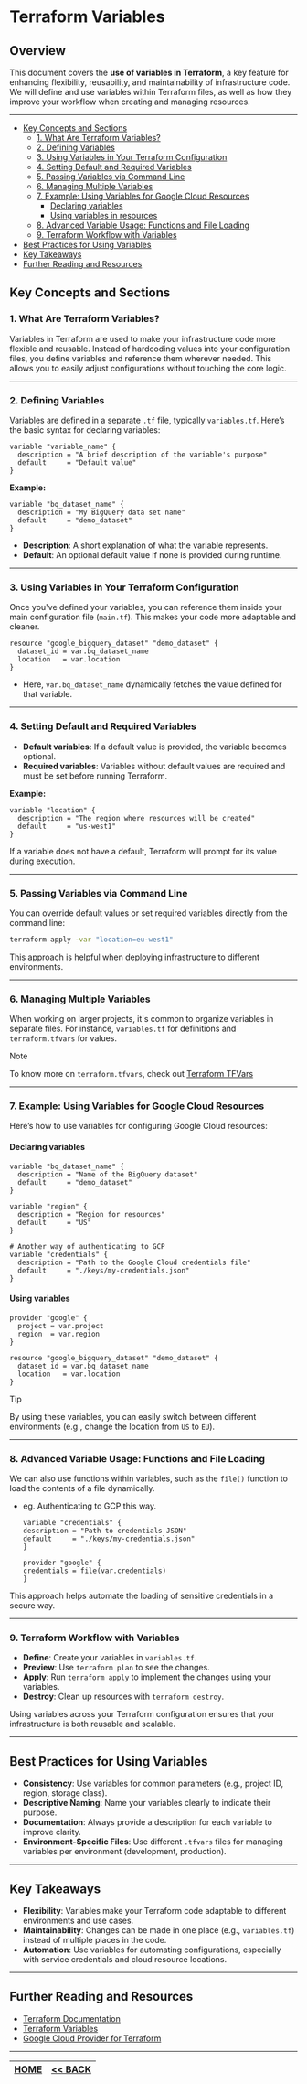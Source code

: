 # Terraform Variables

## Overview

 This document covers the **use of variables in Terraform**, a key feature for enhancing flexibility, reusability, and maintainability of infrastructure code. We will define and use variables within Terraform files, as well as how they improve your workflow when creating and managing resources.

---
- [Key Concepts and Sections](#key-concepts-and-sections)
    - [1. What Are Terraform Variables?](#1-what-are-terraform-variables)
    - [2. Defining Variables](#2-defining-variables)
    - [3. Using Variables in Your Terraform Configuration](#3-using-variables-in-your-terraform-configuration)
    - [4. Setting Default and Required Variables](#4-setting-default-and-required-variables)
    - [5. Passing Variables via Command Line](#5-passing-variables-via-command-line)
    - [6. Managing Multiple Variables](#6-managing-multiple-variables)
    - [7. Example: Using Variables for Google Cloud Resources](#7-example-using-variables-for-google-cloud-resources)
        - [Declaring variables](#declaring-variables)
        - [Using variables in resources](#using-variables-in-resources)
    - [8. Advanced Variable Usage: Functions and File Loading](#8-advanced-variable-usage-functions-and-file-loading)
    - [9. Terraform Workflow with Variables](#9-terraform-workflow-with-variables)
- [Best Practices for Using Variables](#best-practices-for-using-variables)
- [Key Takeaways](#key-takeaways)
- [Further Reading and Resources](#further-reading-and-resources)

## Key Concepts and Sections

### 1. What Are Terraform Variables?

Variables in Terraform are used to make your infrastructure code more flexible and reusable. Instead of hardcoding values into your configuration files, you define variables and reference them wherever needed. This allows you to easily adjust configurations without touching the core logic.

---

### 2. Defining Variables

Variables are defined in a separate `.tf` file, typically `variables.tf`. Here’s the basic syntax for declaring variables:

```hcl
variable "variable_name" {
  description = "A brief description of the variable's purpose"
  default     = "Default value"
}
```

**Example:**

```hcl
variable "bq_dataset_name" {
  description = "My BigQuery data set name"
  default     = "demo_dataset"
}
```

- **Description**: A short explanation of what the variable represents.
- **Default**: An optional default value if none is provided during runtime.

---

### 3. Using Variables in Your Terraform Configuration

Once you've defined your variables, you can reference them inside your main configuration file (`main.tf`). This makes your code more adaptable and cleaner.

```hcl
resource "google_bigquery_dataset" "demo_dataset" {
  dataset_id = var.bq_dataset_name
  location   = var.location
}
```

- Here, `var.bq_dataset_name` dynamically fetches the value defined for that variable.

---

### 4. Setting Default and Required Variables

- **Default variables**: If a default value is provided, the variable becomes optional.
- **Required variables**: Variables without default values are required and must be set before running Terraform.

**Example:**

```hcl
variable "location" {
  description = "The region where resources will be created"
  default     = "us-west1"
}
```

If a variable does not have a default, Terraform will prompt for its value during execution.

---

### 5. Passing Variables via Command Line

You can override default values or set required variables directly from the command line:

```bash
terraform apply -var "location=eu-west1"
```

This approach is helpful when deploying infrastructure to different environments.

---

### 6. Managing Multiple Variables

When working on larger projects, it's common to organize variables in separate files. For instance, `variables.tf` for definitions and `terraform.tfvars` for values.

> [!NOTE]
> To know more on `terraform.tfvars`, check out [Terraform TFVars](https://www.terraform.io/docs/language/values/variables.html#tfvars-files)

---

### 7. Example: Using Variables for Google Cloud Resources

Here’s how to use variables for configuring Google Cloud resources:

#### Declaring variables

```hcl
variable "bq_dataset_name" {
  description = "Name of the BigQuery dataset"
  default     = "demo_dataset"
}

variable "region" {
  description = "Region for resources"
  default     = "US"
}

# Another way of authenticating to GCP
variable "credentials" {
  description = "Path to the Google Cloud credentials file"
  default     = "./keys/my-credentials.json"
}
```

#### Using variables

```hcl
provider "google" {
  project = var.project
  region  = var.region
}
```

```hcl
resource "google_bigquery_dataset" "demo_dataset" {
  dataset_id = var.bq_dataset_name
  location   = var.location
}
```

> [!TIP]
> By using these variables, you can easily switch between different environments (e.g., change the location from `US` to `EU`).

---

### 8. Advanced Variable Usage: Functions and File Loading

We can also use functions within variables, such as the `file()` function to load the contents of a file dynamically.
- eg. Authenticating to GCP this way.

    ```hcl
    variable "credentials" {
    description = "Path to credentials JSON"
    default     = "./keys/my-credentials.json"
    }

    provider "google" {
    credentials = file(var.credentials)
    }
    ```

This approach helps automate the loading of sensitive credentials in a secure way.

---

### 9. Terraform Workflow with Variables

- **Define**: Create your variables in `variables.tf`.
- **Preview**: Use `terraform plan` to see the changes.
- **Apply**: Run `terraform apply` to implement the changes using your variables.
- **Destroy**: Clean up resources with `terraform destroy`.

Using variables across your Terraform configuration ensures that your infrastructure is both reusable and scalable.

---

## Best Practices for Using Variables

- **Consistency**: Use variables for common parameters (e.g., project ID, region, storage class).
- **Descriptive Naming**: Name your variables clearly to indicate their purpose.
- **Documentation**: Always provide a description for each variable to improve clarity.
- **Environment-Specific Files**: Use different `.tfvars` files for managing variables per environment (development, production).

---

## Key Takeaways

- **Flexibility**: Variables make your Terraform code adaptable to different environments and use cases.
- **Maintainability**: Changes can be made in one place (e.g., `variables.tf`) instead of multiple places in the code.
- **Automation**: Use variables for automating configurations, especially with service credentials and cloud resource locations.

---

## Further Reading and Resources

- [Terraform Documentation](https://www.terraform.io/docs)
- [Terraform Variables](https://www.terraform.io/docs/language/values/variables.html)
- [Google Cloud Provider for Terraform](https://registry.terraform.io/providers/hashicorp/google/latest/docs)

---

| [HOME](../README.md) | [<< BACK](./1-1-2-notes.md) |
| -------------------- | ----------------------- |
